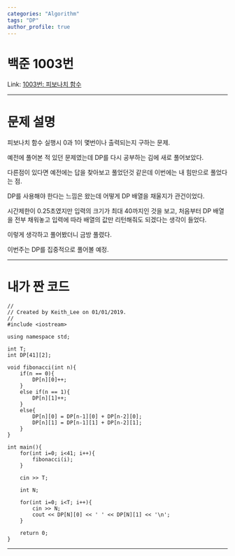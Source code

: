 ```yaml
---
categories: "Algorithm"
tags: "DP"
author_profile: true
---
```

# 백준 1003번
Link: [1003번: 피보나치 함수][BOJLink]

[BOJLink]: https://www.acmicpc.net/problem/1003
<hr/>

# 문제 설명
피보나치 함수 실행시 0과 1이 몇번이나 출력되는지 구하는 문제.

예전에 풀어본 적 있던 문제였는데 DP를 다시 공부하는 김에 새로 풀어보았다.

다른점이 있다면 예전에는 답을 찾아보고 풀었던것 같은데 이번에는 내 힘만으로 풀었다는 점.

DP를 사용해야 한다는 느낌은 왔는데 어떻게 DP 배열을 채울지가 관건이었다.

시간제한이 0.25초였지만 입력의 크기가 최대 40까지인 것을 보고, 처음부터 DP 배열을 전부 채워놓고 입력에 따라 배열의 값만 리턴해줘도 되겠다는 생각이 들었다.

이렇게 생각하고 풀어봤더니 금방 풀렸다.

이번주는 DP를 집중적으로 풀어볼 예정.
<hr/>

# 내가 짠 코드
```
//
// Created by Keith_Lee on 01/01/2019.
//
#include <iostream>

using namespace std;

int T;
int DP[41][2];

void fibonacci(int n){
    if(n == 0){
        DP[n][0]++;
    }
    else if(n == 1){
        DP[n][1]++;
    }
    else{
        DP[n][0] = DP[n-1][0] + DP[n-2][0];
        DP[n][1] = DP[n-1][1] + DP[n-2][1];
    }
}

int main(){
    for(int i=0; i<41; i++){
        fibonacci(i);
    }

    cin >> T;

    int N;

    for(int i=0; i<T; i++){
        cin >> N;
        cout << DP[N][0] << ' ' << DP[N][1] << '\n';
    }

    return 0;
}
```
<hr/>
